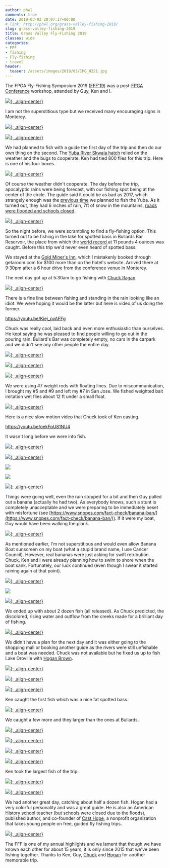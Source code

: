 ```yaml
---
author: phwl
comments: true
date: 2019-03-02 20:07:17+00:00
# link: http://phwl.org/grass-valley-fishing-2019/
slug: grass-valley-fishing-2019
title: Grass Valley Fly-Fishing 2019
classes: wide
categories:
- FFF
- fishing
- Fly-fishing
- travel
header:
  teaser: /assets/images/2019/03/IMG_0221.jpg
---
```





The FPGA Fly-Fishing Symposium 2019 ([FFF'19](http://phwl.org/category/hobbies/fishing/fff/)) was a post-[FPGA Conference](http://isfpga.org/) workshop, attended by Guy, Ken and I.





[![](/assets/images/2019/03/IMG_0221.jpg){: .align-center}](/assets/images/2019/03/IMG_0221.jpg)



<!-- more -->





I am not the superstitious type but we received many encouraging signs in Monterey.





[![](/assets/images/2019/03/IMG_0043.jpg){: .align-center}](/assets/images/2019/03/IMG_0043.jpg)



[![](/assets/images/2019/03/IMG_0045.jpg){: .align-center}](/assets/images/2019/03/IMG_0045.jpg)





We had planned to fish with a guide the first day of the trip and then do our own thing on the second. The [Yuba River Skwala hatch](http://flyfishingtraditions.blogspot.com/2010/01/patterns-yuba-skwala-stone.html) relied on the weather and the bugs to cooperate. Ken had tied 800 flies for this trip. Here is one of his four boxes.





[![](/assets/images/2019/03/IMG_0234.jpg){: .align-center}](/assets/images/2019/03/IMG_0234.jpg)





Of course the weather didn't cooperate. The day before the trip, apocalyptic rains were being forecast, with our fishing spot being at the center of the circle. The guide said it could be as bad as 2017, which strangely enough was the [previous time](http://phwl.org/trinity-river-2017/) we planned to fish the Yuba. As it turned out, they had 6 inches of rain, 7ft of snow in the mountains, [roads were flooded and schools closed](http://www.capradio.org/articles/2019/02/26/storm-slams-western-us-raises-flood-fears-to-california/).





[![](https://pbs.twimg.com/media/D0YS1luWsAAreZH.jpg){: .align-center}](https://pbs.twimg.com/media/D0YS1luWsAAreZH.jpg)





So the night before, we were scrambling to find a fly-fishing option. This turned out to be fishing in the lake for spotted bass in Bullards Bar Reservoir, the place from which the [world record ](http://www.gameandfishmag.com/editorial/world-record-spotted-bass-certified-by-igfa/192556)at 11 pounds 4 ounces was caught. Before this trip we'd never even heard of spotted bass.







We stayed at the [Gold Miner's Inn](http://www.goldminersinn.com/), which I mistakenly booked through getaroom.com for $100 more than on the hotel's website. Arrived there at 9:30pm after a 6 hour drive from the conference venue in Monterey.







The next day got up at 5:30am to go fishing with [Chuck Ragan](http://www.crflyfishing.com/).





[![](/assets/images/2019/03/IMG_0151.jpg){: .align-center}](/assets/images/2019/03/IMG_0151.jpg)





There is a fine line between fishing and standing in the rain looking like an idiot. We were hoping it would be the latter but here is video of us doing the former.








https://youtu.be/Kiej_pvAFFg








Chuck was really cool, laid back and even more enthusiastic than ourselves. He kept saying he was pleased to find people willing to go out in the pouring rain. Bullard's Bar was completely empty, no cars in the carpark and we didn't see any other people the entire day.





[![](/assets/images/2019/03/IMG_0156.jpg){: .align-center}](/assets/images/2019/03/IMG_0156.jpg)



[![](/assets/images/2019/03/IMG_0161.jpg){: .align-center}](/assets/images/2019/03/IMG_0161.jpg)



[![](/assets/images/2019/03/IMG_0165.jpg){: .align-center}](/assets/images/2019/03/IMG_0165.jpg)





We were using #7 weight rods with floating lines. Due to miscommunication, I brought my #5 and #9 and left my #7 in San Jose. We fished weighted bait imitation wet flies about 12 ft under a small float.





[![](/assets/images/2019/03/IMG_0200.jpg){: .align-center}](/assets/images/2019/03/IMG_0200.jpg)





Here is a nice slow motion video that Chuck took of Ken casting.








https://youtu.be/oekFpU81NU4














It wasn't long before we were into fish.





[![](/assets/images/2019/03/IMG_0211.jpg){: .align-center}](/assets/images/2019/03/IMG_0211.jpg)



[![](/assets/images/2019/03/IMG_0175.jpg){: .align-center}](/assets/images/2019/03/IMG_0175.jpg)



![](/assets/images/2019/03/IMG_5952.jpg)



![](/assets/images/2019/03/IMG_5956.jpg)



[![](/assets/images/2019/03/IMG_0197.jpg){: .align-center}](/assets/images/2019/03/IMG_0197.jpg)





Things were going well, even the rain stopped for a bit and then Guy pulled out a banana (actually he had two). As everybody knows, such a stunt is completely unacceptable and we were preparing to be immediately beset with misfortune (see [https://www.snopes.com/fact-check/banana-ban/](https://www.snopes.com/fact-check/banana-ban/)). If it were my boat, Guy would have been walking the plank.





[![](/assets/images/2019/03/IMG_0195.jpg){: .align-center}](/assets/images/2019/03/IMG_0195.jpg)





As mentioned earlier, I'm not superstitious and would even allow Banana Boat sunscreen on my boat (what a stupid brand name, I use Cancer Council). However, real bananas were just asking for swift retribution. Chuck, Ken and I were already planning how to swim to shore when the boat sank. Fortunately, our luck continued (even though I swear it started raining again at that point).





[![](/assets/images/2019/03/IMG_0202.jpg){: .align-center}](/assets/images/2019/03/IMG_0202.jpg)



![](/assets/images/2019/03/IMG_5959.jpg)



[![](/assets/images/2019/03/IMG_0215.jpg){: .align-center}](/assets/images/2019/03/IMG_0215.jpg)





We ended up with about 2 dozen fish (all released). As Chuck predicted, the discolored, rising water and outflow from the creeks made for a brilliant day of fishing.





[![](/assets/images/2019/03/IMG_0232.jpg){: .align-center}](/assets/images/2019/03/IMG_0232.jpg)





We didn't have a plan for the next day and it was either going to the shopping mall or booking another guide as the rivers were still unfishable and a boat was needed. Chuck was not available but he fixed us up to fish Lake Oroville with [Hogan Brown](http://www.hgbflyfishing.com/).





[![](/assets/images/2019/03/IMG_0243.jpg){: .align-center}](/assets/images/2019/03/IMG_0243.jpg)



[![](/assets/images/2019/03/IMG_0249.jpg){: .align-center}](/assets/images/2019/03/IMG_0249.jpg)



[![](/assets/images/2019/03/IMG_0258.jpg){: .align-center}](/assets/images/2019/03/IMG_0258.jpg)





Ken caught the first fish which was a nice fat spotted bass.





[![](/assets/images/2019/03/IMG_0257.jpg){: .align-center}](/assets/images/2019/03/IMG_0257.jpg)





We caught a few more and they larger than the ones at Bullards.





[![](/assets/images/2019/03/IMG_0260.jpg){: .align-center}](/assets/images/2019/03/IMG_0260.jpg)



[![](/assets/images/2019/03/IMG_0262.jpg){: .align-center}](/assets/images/2019/03/IMG_0262.jpg)



[![](/assets/images/2019/03/IMG_0272.jpg){: .align-center}](/assets/images/2019/03/IMG_0272.jpg)



[![](/assets/images/2019/03/IMG_0274.jpg){: .align-center}](/assets/images/2019/03/IMG_0274.jpg)





Ken took the largest fish of the trip.





[![](/assets/images/2019/03/IMG_0267.jpg){: .align-center}](/assets/images/2019/03/IMG_0267.jpg)



[![](/assets/images/2019/03/IMG_0269.jpg){: .align-center}](/assets/images/2019/03/IMG_0269.jpg)





We had another great day, catching about half a dozen fish. Hogan had a very colorful personality and was a great guide. He is also an American History school teacher (but schools were closed due to the floods), published author, and co-founder of [Cast Hope](https://www.casthope.org/), a nonprofit organization that takes young people on free, guided fly fishing trips.





[![](/assets/images/2019/03/IMG_0277.jpg){: .align-center}](/assets/images/2019/03/IMG_0277.jpg)





The FFF is one of my annual highlights and we lament that though we have known each other for about 15 years, it is only since 2015 that we've been fishing together. Thanks to Ken, Guy, [Chuck](http://www.crflyfishing.com/) and [Hogan](http://www.hgbflyfishing.com/) for another memorable trip.



